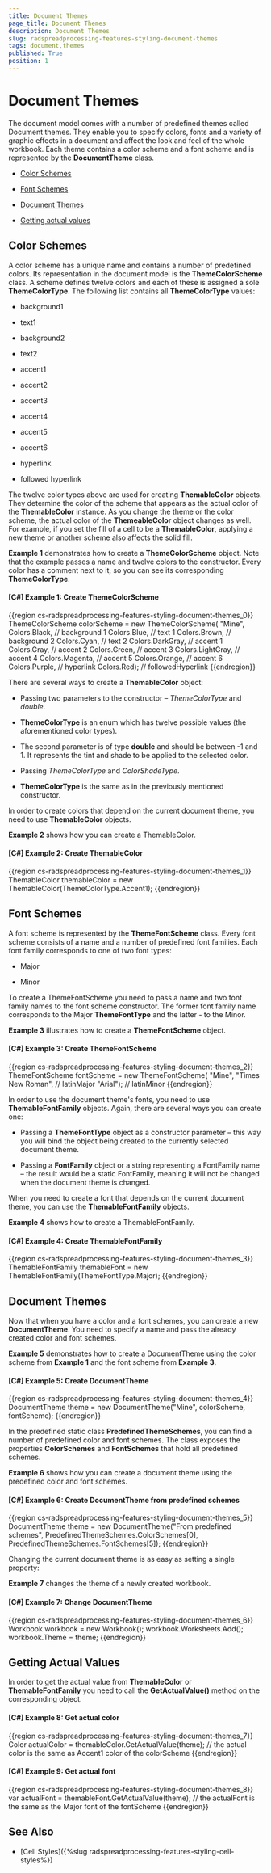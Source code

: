 ```yaml
---
title: Document Themes
page_title: Document Themes
description: Document Themes
slug: radspreadprocessing-features-styling-document-themes
tags: document,themes
published: True
position: 1
---
```


# Document Themes



The document model comes with a number of predefined themes called Document themes. They enable you to specify colors, fonts and a variety of graphic effects in a document and affect the look and feel of the whole workbook. Each theme contains a color scheme and a font scheme and is represented by the __DocumentTheme__ class.
      

* [Color Schemes](#color-schemes)

* [Font Schemes](#font-schemes)

* [Document Themes](#document-themes)

* [Getting actual values](#getting-actual-values)

## Color Schemes

A color scheme has a unique name and contains a number of predefined colors. Its representation in the document model is the __ThemeColorScheme__ class. A scheme defines twelve colors and each of these is assigned a sole __ThemeColorType__. The following list contains all __ThemeColorType__ values:
        

* background1

* text1

* background2

* text2

* accent1

* accent2

* accent3

* accent4

* accent5

* accent6

* hyperlink

* followed hyperlink

The twelve color types above are used for creating __ThemableColor__ objects. They determine the color of the scheme that appears as the actual color of the __ThemableColor__ instance. As you change the theme or the color scheme, the actual color of the __ThemeableColor__ object changes as well. For example, if you set the fill of a cell to be a __ThemableColor__, applying a new theme or another scheme also affects the solid fill.
        

__Example 1__ demonstrates how to create a __ThemeColorScheme__ object. Note that the example passes a name and twelve colors to the constructor. Every color has a comment next to it, so you can see its corresponding __ThemeColorType__.
        

#### __[C#] Example 1: Create ThemeColorScheme__

{{region cs-radspreadprocessing-features-styling-document-themes_0}}
	ThemeColorScheme colorScheme = new ThemeColorScheme(
	    "Mine",
	    Colors.Black,     // background 1
	    Colors.Blue,      // text 1
	    Colors.Brown,     // background 2
	    Colors.Cyan,      // text 2
	    Colors.DarkGray,  // accent 1
	    Colors.Gray,      // accent 2
	    Colors.Green,     // accent 3
	    Colors.LightGray, // accent 4
	    Colors.Magenta,   // accent 5
	    Colors.Orange,    // accent 6
	    Colors.Purple,    // hyperlink
	    Colors.Red);      // followedHyperlink
{{endregion}}



There are several ways to create a __ThemableColor__ object:
        

* Passing two parameters to the constructor – *ThemeColorType* and *double*.
            

* __ThemeColorType__ is an enum which has twelve possible values (the aforementioned color types).
                

* The second parameter is of type __double__ and should be between -1 and 1. It represents the tint and shade to be applied to the selected color.
                

* Passing *ThemeColorType* and *ColorShadeType*.
            

* __ThemeColorType__ is the same as in the previously mentioned constructor.
                

In order to create colors that depend on the current document theme, you need to use __ThemableColor__ objects.
        

__Example 2__ shows how you can create a ThemableColor.
        

#### __[C#] Example 2: Create ThemableColor__

{{region cs-radspreadprocessing-features-styling-document-themes_1}}
	ThemableColor themableColor = new ThemableColor(ThemeColorType.Accent1);
{{endregion}}



## Font Schemes

A font scheme is represented by the __ThemeFontScheme__ class. Every font scheme consists of a name and a number of predefined font families. Each font family corresponds to one of two font types:
        

* Major

* Minor

To create a ThemeFontScheme you need to pass a name and two font family names to the font scheme constructor. The former font family name corresponds to the Major __ThemeFontType__ and the latter - to the Minor.
        

__Example 3__ illustrates how to create a __ThemeFontScheme__ object.
        

#### __[C#] Example 3: Create ThemeFontScheme__

{{region cs-radspreadprocessing-features-styling-document-themes_2}}
	ThemeFontScheme fontScheme = new ThemeFontScheme(
	    "Mine",
	    "Times New Roman",  // latinMajor
	    "Arial");           // latinMinor
{{endregion}}



In order to use the document theme's fonts, you need to use __ThemableFontFamily__ objects. Again, there are several ways you can create one:
        

* Passing a __ThemeFontType__ object as a constructor parameter – this way you will bind the object being created to the currently selected document theme.
            

* Passing a __FontFamily__ object or a string representing a FontFamily name – the result would be a static FontFamily, meaning it will not be changed when the document theme is changed.
            

When you need to create а font that depends on the current document theme, you can use the __ThemableFontFamily__ objects.
        

__Example 4__ shows how to create a ThemableFontFamily.
        

#### __[C#] Example 4: Create ThemableFontFamily__

{{region cs-radspreadprocessing-features-styling-document-themes_3}}
	ThemableFontFamily themableFont = new ThemableFontFamily(ThemeFontType.Major);
{{endregion}}



## Document Themes

Now that when you have a color and a font schemes, you can create a new __DocumentTheme__. You need to specify a name and pass the already created color and font schemes.
        

__Example 5__ demonstrates how to create a DocumentTheme using the color scheme from __Example 1__ and the font scheme from __Example 3__.
        

#### __[C#] Example 5: Create DocumentTheme__

{{region cs-radspreadprocessing-features-styling-document-themes_4}}
	DocumentTheme theme = new DocumentTheme("Mine", colorScheme, fontScheme);
{{endregion}}



In the predefined static class __PredefinedThemeSchemes__, you can find a number of predefined color and font schemes. The class exposes the properties __ColorSchemes__ and __FontSchemes__ that hold all predefined schemes.
        

__Example 6__ shows how you can create a document theme using the predefined color and font schemes.
        

#### __[C#] Example 6: Create DocumentTheme from predefined schemes__

{{region cs-radspreadprocessing-features-styling-document-themes_5}}
	DocumentTheme theme = new DocumentTheme("From predefined schemes", PredefinedThemeSchemes.ColorSchemes[0], PredefinedThemeSchemes.FontSchemes[5]);
{{endregion}}



Changing the current document theme is as easy as setting a single property:
        

__Example 7__ changes the theme of a newly created workbook.
        

#### __[C#] Example 7: Change DocumentTheme__

{{region cs-radspreadprocessing-features-styling-document-themes_6}}
	Workbook workbook = new Workbook();
	workbook.Worksheets.Add();
	workbook.Theme = theme;
{{endregion}}



## Getting Actual Values

In order to get the actual value from __ThemableColor__ or __ThemableFontFamily__ you need to call the __GetActualValue()__ method on the corresponding object.
        

#### __[C#] Example 8: Get actual color__

{{region cs-radspreadprocessing-features-styling-document-themes_7}}
	Color actualColor = themableColor.GetActualValue(theme);
	// the actual color is the same as Accent1 color of the colorScheme
{{endregion}}



#### __[C#] Example 9: Get actual font__

{{region cs-radspreadprocessing-features-styling-document-themes_8}}
	var actualFont = themableFont.GetActualValue(theme);
	// the actualFont is the same as the Major font of the fontScheme
{{endregion}}



## See Also

 * [Cell Styles]({%slug radspreadprocessing-features-styling-cell-styles%})
